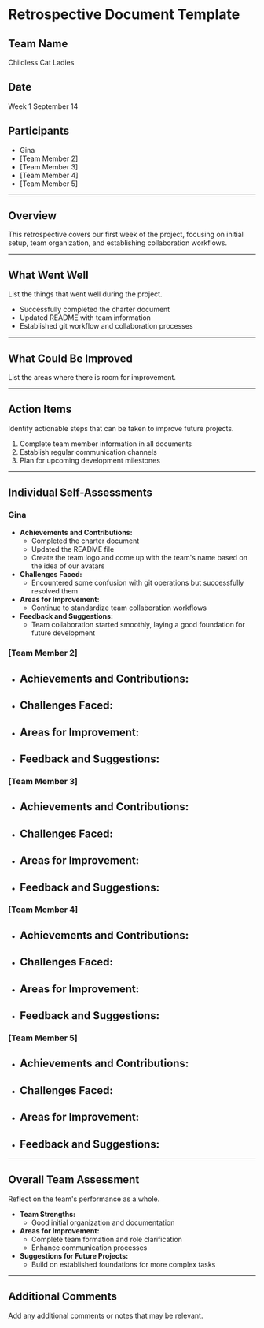 # Retrospective Document Template

## Team Name
Childless Cat Ladies

## Date
Week 1 September 14

## Participants
- Gina
- [Team Member 2]
- [Team Member 3]
- [Team Member 4]
- [Team Member 5]

---

## Overview
This retrospective covers our first week of the project, focusing on initial setup, team organization, and establishing collaboration workflows.

---

## What Went Well
List the things that went well during the project.
- Successfully completed the charter document
- Updated README with team information
- Established git workflow and collaboration processes

---

## What Could Be Improved
List the areas where there is room for improvement.

---

## Action Items
Identify actionable steps that can be taken to improve future projects.
1. Complete team member information in all documents
2. Establish regular communication channels
3. Plan for upcoming development milestones

---

## Individual Self-Assessments
### Gina
- **Achievements and Contributions:**
  - Completed the charter document
  - Updated the README file
  - Create the team logo and come up with the team's name based on the idea of our avatars
- **Challenges Faced:**
  - Encountered some confusion with git operations but successfully resolved them
- **Areas for Improvement:**
  - Continue to standardize team collaboration workflows
- **Feedback and Suggestions:**
  - Team collaboration started smoothly, laying a good foundation for future development

### [Team Member 2]
- **Achievements and Contributions:**
  -
- **Challenges Faced:**
  -
- **Areas for Improvement:**
  -
- **Feedback and Suggestions:**
  -

### [Team Member 3]
- **Achievements and Contributions:**
  -
- **Challenges Faced:**
  -
- **Areas for Improvement:**
  -
- **Feedback and Suggestions:**
  -

### [Team Member 4]
- **Achievements and Contributions:**
  -
- **Challenges Faced:**
  -
- **Areas for Improvement:**
  -
- **Feedback and Suggestions:**
  -

### [Team Member 5]
- **Achievements and Contributions:**
  -
- **Challenges Faced:**
  -
- **Areas for Improvement:**
  -
- **Feedback and Suggestions:**
  -

---

## Overall Team Assessment
Reflect on the team's performance as a whole.
- **Team Strengths:**
  - Good initial organization and documentation
- **Areas for Improvement:**
  - Complete team formation and role clarification
  - Enhance communication processes
- **Suggestions for Future Projects:**
  - Build on established foundations for more complex tasks

---

## Additional Comments
Add any additional comments or notes that may be relevant.
